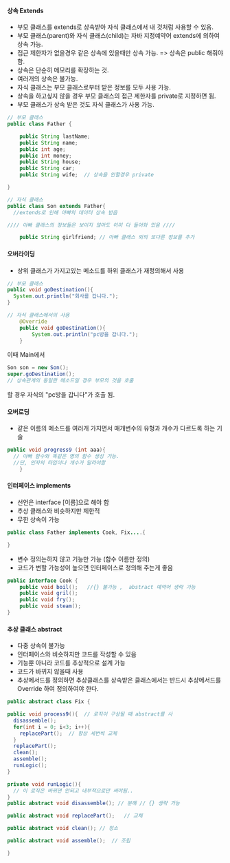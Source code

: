 #### 상속 Extends

- 부모 클래스를 extends로 상속받아 자식 클래스에서 내 것처럼 사용할 수 있음.
- 부모 클래스(parent)와 자식 클래스(child)는 자바 지정예약어 extends에 의하여 상속 가능.
- 접근 제한자가 없을경우 같은 상속에 있을때만 상속 가능.
=> 상속은 public 해줘야 함.
- 상속은 단순히 메모리를 확장하는 것.
- 여러개의 상속은 불가능.
- 자식 클래스는 부모 클래스로부터 받은 정보를 모두 사용 가능.
- 상속을 하고싶지 않을 경우 부모 클래스의 접근 제한자를 private로 지정하면 됨.
- 부모 클래스가 상속 받은 것도 자식 클래스가 사용 가능.

```java
// 부모 클래스
public class Father {

	public String lastName;
	public String name;
	public int age;
	public int money;
	public String house;
	public String car;
	public String wife;  // 상속을 안할경우 private

}

// 자식 클래스
public class Son extends Father{  
  //extends로 인해 아빠의 데이터 상속 받음

//// 아빠 클래스의 정보들은 보이지 않아도 이미 다 들어와 있음 ////

	public String girlfriend; // 아빠 클래스 외의 또다른 정보를 추가

  ```


#### 오버라이딩

- 상위 클래스가 가지고있는 메소드를 하위 클래스가 재정의해서 사용

```java
// 부모 클래스
public void goDestination(){
  System.out.println("회사를 갑니다.");
}

// 자식 클래스에서의 사용
	@Override
	public void goDestination(){
		System.out.println("pc방을 갑니다.");
	}

```
이때 Main에서

```java
Son son = new Son();
super.goDestination();  
// 상속관계의 동일한 메소드일 경우 부모의 것을 호출
```
할 경우 자식의 "pc방을 갑니다"가 호출 됨.


#### 오버로딩

- 같은 이름의 메소드를 여러개 가지면서 매개변수의 유형과 개수가 다르도록 하는 기술

```java
public void progress9 (int aaa){
  // 아빠 함수와 똑같은 명의 함수 생성 가능.
  //단, 인자의 타입이나 개수가 달라야함
	}
````
#### 인터페이스 implements

- 선언은 interface [이름]으로 해야 함
- 추상 클래스와 비슷하지만 제한적
- 무한 상속이 가능
``` java
public class Father implements Cook, Fix....{

}
```
- 변수 정의는하지 않고 기능만 가능 (함수 이름만 정의)
- 코드가 변할 가능성이 높으면 인터페이스로 정의해 주는게 좋음
```java
public interface Cook {
	public void boil();   //{} 불가능 ,  abstract 예약어 생략 가능
	public void gril();
	public void fry();
	public void steam();
}
```


#### 추상 클래스 abstract

- 다중 상속이 불가능
- 인터페이스와 비슷하지만 코드를 작성할 수 있음
- 기능뿐 아니라 코드를 추상적으로 설계 가능
- 코드가 바뀌지 않을때 사용
- 추상메서드를 정의하면 추상클래스를 상속받은 클래스에서는 반드시 추상메서드를 Override 하여 정의하여야 한다.

```java
public abstract class Fix {

public void process9(){  // 로직이 구상될 때 abstract를 사
  disassemble();
  for(int i = 0; i<3; i++){
    replacePart();  // 항상 세번씩 교체
  }
  replacePart();
  clean();
  assemble();
  runLogic();
}

private void runLogic(){
  // 이 로직은 바뀌면 안되고 내부적으로만 써야됨..
}
public abstract void disassemble(); // 분해 // {} 생략 가능

public abstract void replacePart();   // 교체

public abstract void clean(); // 청소

public abstract void assemble();  // 조립

}

```
